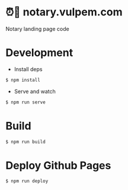 # ⏰📝 notary.vulpem.com
Notary landing page code

# Development 

* Install deps

```sh
$ npm install
```

* Serve and watch 

```sh
$ npm run serve
```

# Build
 
```sh
$ npm run build
```

# Deploy Github Pages

```sh
$ npm run deploy
```


